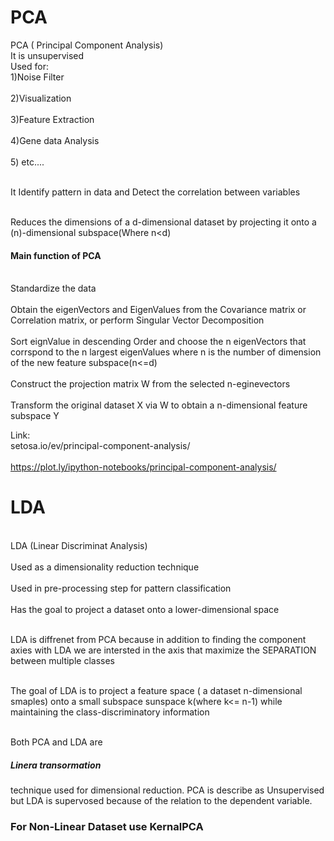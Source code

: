 # PCA
PCA ( Principal Component Analysis)
<br>It is unsupervised</br> 
Used for:
<br>1)Noise Filter</br>
<br>2)Visualization</br>
<br>3)Feature Extraction</br>
<br>4)Gene data Analysis</br>
<br>5)  etc....</br>

<br>It Identify pattern in data and Detect the correlation between variables</br>

<br>Reduces the dimensions of a d-dimensional dataset by projecting it onto a (n)-dimensional subspace(Where n<d)</br>
<h4>Main function of PCA </h4>
<br>Standardize the data</br>
<br>Obtain the eigenVectors and EigenValues from the Covariance matrix or Correlation matrix, or perform Singular Vector Decomposition</br>
<br>Sort eignValue in descending Order and choose the n eigenVectors that corrspond to the n largest eigenValues where n is the number of dimension of the new feature subspace(n<=d)</br>
<br>Construct the projection matrix W from the selected n-eginevectors</br>
<br>Transform the original dataset X via W to obtain a n-dimensional feature subspace Y</br>

Link:
<br>setosa.io/ev/principal-component-analysis/</br>
<br>https://plot.ly/ipython-notebooks/principal-component-analysis/</br>


# LDA
<br>LDA (Linear Discriminat Analysis)</br>
<br>Used as a dimensionality reduction technique</br>
<br>Used in pre-processing step for pattern classification </br>
<br>Has the goal to project a dataset onto a lower-dimensional space</br>

<br>LDA is diffrenet from PCA because in addition to finding the component axies with LDA we are intersted in the axis that maximize the SEPARATION between multiple classes</br>


<br>The goal of LDA is to project a feature space ( a dataset n-dimensional smaples) onto a small subspace sunspace k(where k<= n-1) while maintaining the class-discriminatory information</br> 

<br>Both PCA and LDA are <h5>Linera transormation</h5> technique used for dimensional reduction. PCA is describe as Unsupervised but LDA is supervosed because of the relation to the dependent variable.</br>

<h3>For Non-Linear Dataset use KernalPCA</h3>
